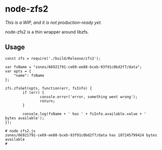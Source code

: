 # node-zfs2

_This is a WIP, and it is not production-ready yet._

node-zfs2 is a thin wrapper around libzfs.

## Usage

```
const zfs = require('./build/Release/zfs2');

var fsName = "zones/66921791-ce69-ee88-bceb-93f91c0bd2f7/data";
var opts = {
    "name": fsName
};

zfs.zfsGet(opts, function(err, fsInfo) {
        if (err) {
                console.error('error, something went wrong');
                return;
        }

        console.log(fsName + ' has ' + fsInfo.available.value + ' bytes available');
});

```

```
# node zfs2.js
zones/66921791-ce69-ee88-bceb-93f91c0bd2f7/data has 107245799424 bytes available
#
```
